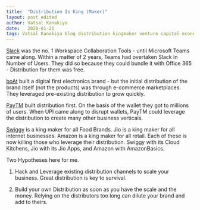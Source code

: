 ```yaml
---
title:  "Distribution Is King (Maker)"
layout: post_edited
author: Vatsal Kanakiya
date:   2020-01-21
tags: Vatsal Kanakiya blog distribution kingmaker venture capital economics newsletter 3-minute-thoughts
---
```

<!--date:   2018-06-03 09:06:04 +0530-->
[Slack](http://slack.com) was the no. 1 Workspace Collaboration Tools - until Microsoft Teams came along. Within a
matter of 2 years, Teams had overtaken Slack in Number of Users. They did so because they could bundle it with Office
365 - Distribution for them was free.

[boAt](boat-lifestyle.com) built a digital first electronics brand - but the initial distribution of the brand itself
(not the products) was through e-commerce marketplaces. They leveraged pre-existing distribution to grow quickly.

[PayTM](https://paytm.com/) built distribution first. On the basis of the wallet they got to millions of users. When UPI came along to disrupt
wallets, PayTM could leverage the distribution to create many other business verticals.

[Swiggy](swiggy.com) is a king maker for all Food Brands. Jio is a king maker for all internet businesses. Amazon is a king maker for
all retail. Each of these is now killing those who leverage their distribution. Swiggy with its Cloud Kitchens, Jio with
its Jio Apps, and Amazon with AmazonBasics.

Two Hypotheses here for me.

1. Hack and Leverage existing distribution channels to scale your business. Great distribution is key to survival.

2. Build your own Distribution as soon as you have the scale and the money. Relying on the distributors too long can
dilute your brand and add to theirs.
